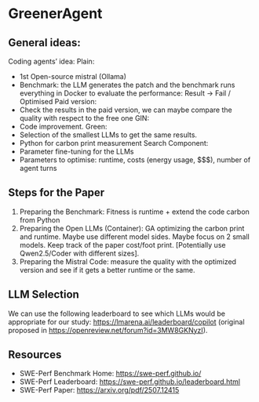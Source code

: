 # GreenerAgent

## General ideas:

Coding agents’ idea:
Plain:
-	1st Open-source mistral (Ollama)
-	Benchmark: the LLM generates the patch and the benchmark runs everything in Docker to evaluate the performance: Result -> Fail / Optimised
Paid version:
-	Check the results in the paid version, we can maybe compare the quality with respect to the free one
GIN:
-	Code improvement. 
Green:
-	Selection of the smallest LLMs to get the same results.
-	Python for carbon print measurement
Search Component:
-	Parameter fine-tuning for the LLMs
-	Parameters to optimise: runtime, costs (energy usage, $$$), number of agent turns 

## Steps for the Paper

1)	Preparing the Benchmark: Fitness is runtime + extend the code carbon from Python
2)	Preparing the Open LLMs (Container): GA optimizing the carbon print and runtime. Maybe use different model sides. Maybe focus on 2 small models. Keep track of the paper cost/foot print.  [Potentially use Qwen2.5/Coder with different sizes].
3)	Preparing the Mistral Code: measure the quality with the optimized version and see if it gets a better runtime or the same.

## LLM Selection

We can use the following leaderboard to see which LLMs would be appropriate for our study: https://lmarena.ai/leaderboard/copilot (original proposed in https://openreview.net/forum?id=3MW8GKNyzI).

## Resources

- SWE-Perf Benchmark Home: https://swe-perf.github.io/
- SWE-Perf Leaderboard: https://swe-perf.github.io/leaderboard.html
- SWE-Perf Paper: https://arxiv.org/pdf/2507.12415

